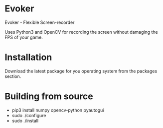 # Evoker
Evoker - Flexible Screen-recorder  

Uses Python3 and OpenCV for recording the screen without damaging the FPS of your game.

# Installation

Download the latest package for you operating system from the packages section.

# Building from source
- pip3 install numpy opencv-python pyautogui
- sudo ./configure
- sudo ./install
